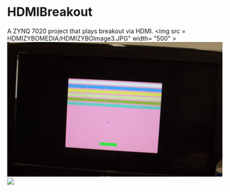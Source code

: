 # HDMIBreakout
A ZYNQ 7020 project that plays breakout via HDMI. 
<img src = HDMIZYBOMEDIA/HDMIZYBOImage3.JPG" width= "500" >
<img src = "HDMIZYBOMEDIA/HDMIZYBOImage5.JPG" width= "500" >
<img src = "HDMIZYBOMEDIA/HDMIZYBOImageA.JPG" width= "500" >
